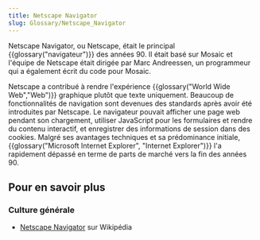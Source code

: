 ```yaml
---
title: Netscape Navigator
slug: Glossary/Netscape_Navigator
---
```


Netscape Navigator, ou Netscape, était le principal {{glossary("navigateur")}} des années 90. Il était basé sur Mosaic et l'équipe de Netscape était dirigée par Marc Andreessen, un programmeur qui a également écrit du code pour Mosaic.

Netscape a contribué à rendre l'expérience {{glossary("World Wide Web","Web")}} graphique plutôt que texte uniquement. Beaucoup de fonctionnalités de navigation sont devenues des standards après avoir été introduites par Netscape. Le navigateur pouvait afficher une page web pendant son chargement, utiliser JavaScript pour les formulaires et rendre du contenu interactif, et enregistrer des informations de session dans des cookies. Malgré ses avantages techniques et sa prédominance initiale, {{glossary("Microsoft Internet Explorer", "Internet Explorer")}} l'a rapidement dépassé en terme de parts de marché vers la fin des années 90.

## Pour en savoir plus

### Culture générale

- [Netscape Navigator](https://fr.wikipedia.org/wiki/Netscape_Navigator) sur Wikipédia
